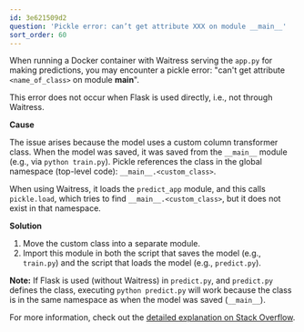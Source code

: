 ```yaml
---
id: 3e621509d2
question: 'Pickle error: can’t get attribute XXX on module __main__'
sort_order: 60
---
```


When running a Docker container with Waitress serving the `app.py` for making predictions, you may encounter a pickle error: "can't get attribute `<name_of_class>` on module __main__".

This error does not occur when Flask is used directly, i.e., not through Waitress.

**Cause**

The issue arises because the model uses a custom column transformer class. When the model was saved, it was saved from the `__main__` module (e.g., via `python train.py`). Pickle references the class in the global namespace (top-level code): `__main__.<custom_class>`.

When using Waitress, it loads the `predict_app` module, and this calls `pickle.load`, which tries to find `__main__.<custom_class>`, but it does not exist in that namespace.

**Solution**

1. Move the custom class into a separate module.
2. Import this module in both the script that saves the model (e.g., `train.py`) and the script that loads the model (e.g., `predict.py`).

**Note:** If Flask is used (without Waitress) in `predict.py`, and `predict.py` defines the class, executing `python predict.py` will work because the class is in the same namespace as when the model was saved (`__main__`).

For more information, check out the [detailed explanation on Stack Overflow](https://stackoverflow.com/questions/27732354/unable-to-load-files-using-pickle-and-multiple-modules).